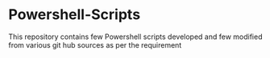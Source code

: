 # Powershell-Scripts
This repository contains few Powershell scripts developed and few modified from various git hub sources as per the requirement
